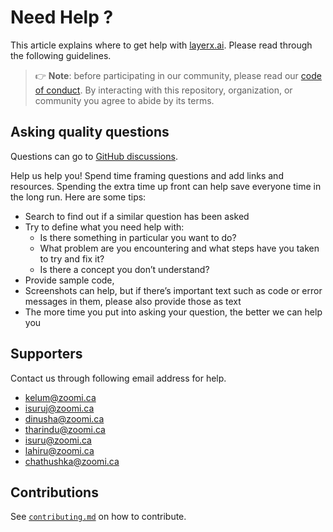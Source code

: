 # Need Help ?

This article explains where to get help with [layerx.ai][layerx.ai].
Please read through the following guidelines.

> 👉 **Note**: before participating in our community, please read our
> [code of conduct][coc].
> By interacting with this repository, organization, or community you agree to
> abide by its terms.

## Asking quality questions

Questions can go to [GitHub discussions][chat].

Help us help you!
Spend time framing questions and add links and resources.
Spending the extra time up front can help save everyone time in the long run.
Here are some tips:

*   Search to find out if a similar question has been asked
*   Try to define what you need help with:
    *   Is there something in particular you want to do?
    *   What problem are you encountering and what steps have you taken to try
        and fix it?
    *   Is there a concept you don’t understand?
*   Provide sample code, 
*   Screenshots can help, but if there’s important text such as code or error
    messages in them, please also provide those as text
*   The more time you put into asking your question, the better we can help you

## Supporters

Contact us through following email address for help.
- kelum@zoomi.ca
- isuruj@zoomi.ca
- dinusha@zoomi.ca
- tharindu@zoomi.ca
- isuru@zoomi.ca
- lahiru@zoomi.ca
- chathushka@zoomi.ca


## Contributions

See [`contributing.md`][contributing] on how to contribute.

<!-- Definitions -->

[coc]: https://github.com/LayerX-AI/layerx-community/blob/main/CODE_OF_CONDUCT.md

[layerx.ai]: https://layerx.ai/

[chat]: https://github.com/LayerX-AI/layerx-community/discussions

[contributing]: CONTRIBUTING.md


